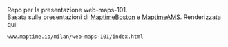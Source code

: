 Repo per la presentazione web-maps-101.  
Basata sulle presentazioni di [MaptimeBoston](https://twitter.com/maptimeBoston) e [MaptimeAMS](https://twitter.com/maptimeAMS).
Renderizzata qui:  
```
www.maptime.io/milan/web-maps-101/index.html
```
